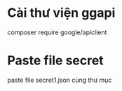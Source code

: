 # Cài thư viện ggapi
composer require google/apiclient

# Paste file secret
paste file secret1.json cùng thư mục

